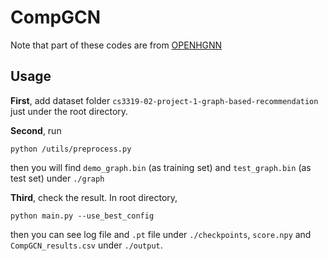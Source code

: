 # CompGCN
Note that part of these codes are from [OPENHGNN](https://github.com/BUPT-GAMMA/OpenHGNN)
## Usage

**First**, add dataset folder `cs3319-02-project-1-graph-based-recommendation` just under the root directory.

**Second**, run
```
python /utils/preprocess.py
```
then you will find `demo_graph.bin` (as training set) and `test_graph.bin` (as test set) under `./graph`

**Third**, check the result. In root directory,
```
python main.py --use_best_config
```
then you can see log file and `.pt` file under `./checkpoints`, `score.npy` and `CompGCN_results.csv` under `./output`.
